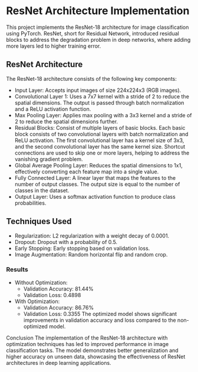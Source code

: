 # ResNet Architecture Implementation
This project implements the ResNet-18 architecture for image classification using PyTorch. ResNet, short for Residual Network, introduced residual blocks to address the degradation problem in deep networks, where adding more layers led to higher training error.

## ResNet Architecture
The ResNet-18 architecture consists of the following key components:

- Input Layer: Accepts input images of size 224x224x3 (RGB images).
- Convolutional Layer 1: Uses a 7x7 kernel with a stride of 2 to reduce the spatial dimensions. The output is passed through batch normalization and a ReLU activation function.
- Max Pooling Layer: Applies max pooling with a 3x3 kernel and a stride of 2 to reduce the spatial dimensions further.
- Residual Blocks: Consist of multiple layers of basic blocks. Each basic block consists of two convolutional layers with batch normalization and ReLU activation. The first convolutional layer has a kernel size of 3x3, and the second convolutional layer has the same kernel size. Shortcut connections are used to skip one or more layers, helping to address the vanishing gradient problem.
- Global Average Pooling Layer: Reduces the spatial dimensions to 1x1, effectively converting each feature map into a single value.
- Fully Connected Layer: A linear layer that maps the features to the number of output classes. The output size is equal to the number of classes in the dataset.
- Output Layer: Uses a softmax activation function to produce class probabilities.

## Techniques Used
- Regularization: L2 regularization with a weight decay of 0.0001.
- Dropout: Dropout with a probability of 0.5.
- Early Stopping: Early stopping based on validation loss.
- Image Augmentation: Random horizontal flip and random crop.

### Results
- Without Optimization:
  - Validation Accuracy: 81.44%
  - Validation Loss: 0.4898
- With Optimization:
  - Validation Accuracy: 86.76%
  - Validation Loss: 0.3355
The optimized model shows significant improvements in validation accuracy and loss compared to the non-optimized model.

Conclusion
The implementation of the ResNet-18 architecture with optimization techniques has led to improved performance in image classification tasks. The model demonstrates better generalization and higher accuracy on unseen data, showcasing the effectiveness of ResNet architectures in deep learning applications.

